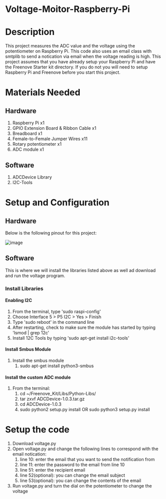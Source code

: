 # Voltage-Moitor-Raspberry-Pi
# Description
This project measures the ADC value and the voltage using the potentiometer on Raspberry Pi. This code also uses an email class with smtplib to send a notication via email when the voltage reading is high. This project assumes that you have already setup your Raspberry Pi and have the Freenove Starter kit directory. If you do not you will need to setup Raspberry Pi and Freenove before you start this project. 

# Materials Needed
## Hardware
1. Raspberry Pi x1
2. GPIO Extension Board & Ribbon Cable x1
3. Breadboard x1
4. Female-to-Female Jumper Wires x11
5. Rotary potentiometer x1
6. ADC module x1

## Software
1. ADCDevice Library
2. I2C-Tools

# Setup and Configuration
## Hardware
Below is the following pinout for this project:

![image](https://user-images.githubusercontent.com/66813474/166069353-075b1209-2701-46f9-be54-19558c3a7fe3.png)

## Software
This is where we will install the libraries listed above as well ad download and run the voltage program.

### Install Libraries
#### Enabling I2C
1. From the terminal, type 'sudo raspi-config'
2. Choose Interface 5 > P5 I2C > Yes > Finish
3. Type 'sudo reboot' in the command line
4. After restarting, check to make sure the module has started by typing 'lsmod | grep 12c'
5. Install 12C Tools by typing 'sudo apt-get install i2c-tools'
#### Install Smbus Module
1. Install the smbus module
   1. sudo apt-get install python3-smbus 
#### Install the custom ADC module
1. From the terminal:
    1. cd ~/Freenove_Kit/Libs/Python-Libs/
    2. tar zxvf ADCDevice-1.0.3.tar.gz
    3. cd ADCDevice-1.0.3
    4. sudo python2 setup.py install OR sudo python3 setup.py install
# Setup the code
1. Download voltage.py
2. Open voltage.py and change the following lines to correspond with the email notication:
    1. line 10: enter the email that you want to send the notification from
    2. line 11: enter the password to the email from line 10
    3. line 51: enter the recipient email
    4. line 52(optional): you can change the email subject
    5. line 53(optional): you can change the contents of the email
4. Run voltage.py and turn the dial on the potentiometer to change the voltage


